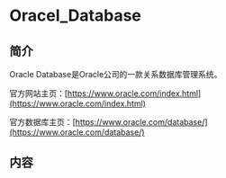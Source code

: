 # Oracel_Database

## 简介
Oracle Database是Oracle公司的一款关系数据库管理系统。

官方网站主页：[https://www.oracle.com/index.html](https://www.oracle.com/index.html)

官方数据库主页：[https://www.oracle.com/database/](https://www.oracle.com/database/)

## 内容

